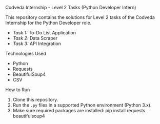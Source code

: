 Codveda Internship - Level 2 Tasks (Python Developer Intern)

This repository contains the solutions for Level 2 tasks of the Codveda Internship for the Python Developer role.
- *Task 1:* To-Do List Application  
- *Task 2:* Data Scraper  
- *Task 3:* API Integration

Technologies Used
- Python  
- Requests  
- BeautifulSoup4  
- CSV  

How to Run
1. Clone this repository.  
2. Run the `.py` files in a supported Python environment (Python 3.x).  
3. Make sure required packages are installed:
pip install requests beautifulsoup4
